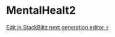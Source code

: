 # MentalHealt2

[Edit in StackBlitz next generation editor ⚡️](https://stackblitz.com/~/github.com/TotoAlpha/MentalHealt2)